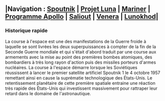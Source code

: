 ## |Navigation : [Spoutnik]() | [Projet Luna]() | [Mariner]() | [Programme Apollo](https://lilysa.github.io/CMSretourSur/programmeApollo) | [Saliout]() | [Venera]() | [Lunokhod]()|

### Historique rapide
La course à l'espace est une des manifestations de la Guerre froide à laquelle se sont livrées les deux superpuissances à compter de la fin de la Seconde Guerre mondiale et qui s'était d'abord traduit par une course aux armements avec la mise au point des premières bombes atomiques, des bombardiers à très long rayon d'action puis des missiles porteurs d'armes nucléaires. La course à l'espace démarre lorsque les Soviétiques réussissent à lancer le premier satellite artificiel Spoutnik 1 le 4 octobre 1957 remettant ainsi en cause la suprématie technologique des États-Unis. Le retentissement planétaire de cette première spatiale entraine une réaction très rapide des États-Unis qui investissent massivement pour rattraper leur retard dans le domaine de l'astronautique.


